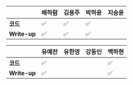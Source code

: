 |              | 배하람             | 김용주 | 박하윤 | 지승윤 |
| ------------ | ------------------ | ------ | ------ | ------ |
| **코드**     | :white_check_mark: | :white_check_mark: | :white_check_mark:       |        |
| **Write-up** | :white_check_mark: | :white_check_mark: | :white_check_mark:       |        |

|              | 유예찬 | 유한영 | 강동인 | 백하현 |
| ------------ | ------ | ------ | ------ | ------ |
| **코드**     |:white_check_mark:|        |        |:white_check_mark:|
| **Write-up** |:white_check_mark:|        |        |:white_check_mark:|


